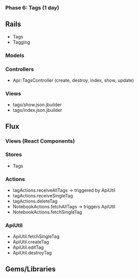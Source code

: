 ### Phase 6: Tags (1 day)

## Rails
* Tags
* Tagging

### Models

### Controllers
* Api::TagsController (create, destroy, index, show, update)


### Views
* tags/show.json.jbuilder
* tags/index.json.jbuilder

## Flux
### Views (React Components)

### Stores
* Tags
### Actions
* tagActions.receiveAllTags -> triggered by ApiUtil
* tagActions.receiveSingleTag
* tagActions.deleteTag
* NotebookActions.fetchAllTags -> triggers ApiUtil
* NotebookActions.fetchSingleTag

### ApiUtil
* ApiUtil.fetchSingleTag
* ApiUtil.createTag
* ApiUtil.editTag
* ApiUtil.destroyTag


## Gems/Libraries
